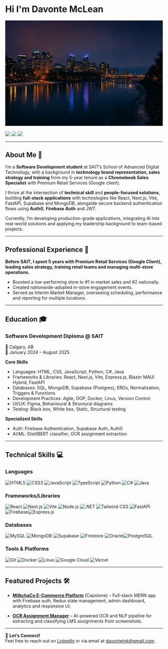 # Hi I'm Davonte McLean

![Cover Image](cover.png)

[![](https://img.shields.io/badge/Email-davontetnk%40gmail.com-%230077B5.svg?&style=for-the-badge&logo=gmail&logoColor=white&color=ea4335)](mailto:davontetnk@gmail.com)
[![](https://img.shields.io/badge/LinkedIn-Davonte%20McLean-%230077B5.svg?&style=for-the-badge&logo=linkedin&logoColor=white)](https://www.linkedin.com/in/davonte-mclean-75b25a248/)
[![](https://img.shields.io/badge/Resume-View%20My%20Resume-%230077B5.svg?&style=for-the-badge&color=blue)](resume-link-here)

---

## About Me 🚀

I’m a **Software Development student** at SAIT’s School of Advanced Digital Technology, with a background in **technology brand representation, sales strategy and training** from my 5-year tenure as a **Chromebook Sales Specialist** with Premium Retail Services (Google client).  

I thrive at the intersection of **technical skill** and **people-focused solutions**, building **full-stack applications** with technologies like React, Next.js, Vite, FastAPI, Supabase and MongoDB, alongside secure backend authentication flows using **Auth0**, **Firebase Auth** and JWT.  

Currently, I’m developing production-grade applications, integrating AI into real-world solutions and applying my leadership background to team-based projects.

---

## Professional Experience 💼

**Before SAIT, I spent 5 years with Premium Retail Services (Google Client), leading sales strategy, training retail teams and managing multi-store operations.**

- Boosted a low-performing store to #1 in market sales and #2 nationally.
- Created nationwide-adopted in-store engagement events.
- Served as Interim Market Manager, overseeing scheduling, performance and reporting for multiple locations.

---

## Education 🎓

### Software Development Diploma @ SAIT

📍 Calgary, AB  
📅 January 2024 – August 2025  

**Core Skills**  
- Languages: HTML, CSS, JavaScript, Python, C#, Java  
- Frameworks & Libraries: React, Next.js, Vite, Express.js, Blazor MAUI Hybrid, FastAPI 
- Databases: SQL, MongoDB, Supabase (Postgres), ERDs, Normalization, Triggers & Functions
- Development Practices: Agile, OOP, Docker, Linux, Version Control
- UI/UX: Figma, Behavioural & Structural diagrams  
- Testing: Black box, White box, Static, Structural testing  

**Specialized Skills**  
- Auth: Firebase Authentication, Supabase Auth, Auth0 
- AI/ML: DistilBERT classifier, OCR assignment extraction  

---

## Technical Skills 💻

### Languages
<img src="https://cdn.iconscout.com/icon/free/png-512/html5-2038876-1721675.png" alt="HTML5" height="40" /> <img src="https://cdn.iconscout.com/icon/free/png-512/css3-11-1175239.png" alt="CSS3" height="40" /> <img src="https://cdn.iconscout.com/icon/free/png-512/javascript-1-225993.png" alt="JavaScript" height="40" /> <img src="https://cdn.iconscout.com/icon/free/png-512/typescript-1174965.png" alt="TypeScript" height="40" /> <img src="https://cdn.iconscout.com/icon/free/png-512/python-14-569257.png" alt="Python" height="40" /> <img src="https://learn.microsoft.com/en-us/dotnet/media/logo_csharp.png" alt="C#" height="40" /> <img src="https://cdn.iconscout.com/icon/free/png-512/java-22-225997.png" alt="Java" height="40" />

### Frameworks/Libraries
<img src="https://cdn.iconscout.com/icon/free/png-512/react-4-1175110.png" alt="React" height="40" /> <img src="https://mikevpeeren.nl/_next/image?url=%2F_next%2Fstatic%2Fmedia%2Fnext_logo.79d7b4bd.png&w=128&q=75" alt="Next.js" height="40" /> <img src="https://vitejs.dev/logo.svg" alt="Vite" height="40" /> <img src="https://upload.wikimedia.org/wikipedia/commons/d/d9/Node.js_logo.svg" alt="Node.js" height="40" /> <img src="https://upload.wikimedia.org/wikipedia/commons/7/7d/Microsoft_.NET_logo.svg" alt=".NET" height="40" /> <img src="https://iconape.com/wp-content/png_logo_vector/tailwind-css-logo.png" alt="Tailwind CSS" height="40" /> <img src="https://cdn.worldvectorlogo.com/logos/fastapi.svg" alt="FastAPI" height="40" /> <img src="https://firebase.google.com/static/downloads/brand-guidelines/PNG/logo-logomark.png" alt="Firebase" height="40" /><img src="https://upload.wikimedia.org/wikipedia/commons/6/64/Expressjs.png" alt="Express.js" height="40" />

### Databases
<img src="https://www.sprezzatech.com/wiki/images/8/86/Mysql-logo.jpg" alt="MySQL" height="40" /> <img src="https://www.crn.com/news/software/media_1f264e4cd9473320695537f76c47e011e57d97d83.jpeg" alt="MongoDB" height="40" /> <img src="https://supabase.com/images/supabase-logo-icon.svg" alt="Supabase" height="40" /> <img src="https://smarx.com/posts/2021/01/hello-firestore-adding-live-data-to-your-web-apps/firestore-featured.png" alt="Firestore" height="40" /> <img src="https://upload.wikimedia.org/wikipedia/en/4/4a/Oracle_logo.svg" alt="Oracle" height="40" /><img src="https://upload.wikimedia.org/wikipedia/commons/2/29/Postgresql_elephant.svg" alt="PostgreSQL" height="40" />

### Tools & Platforms
<img src="https://cdn.iconscout.com/icon/free/png-512/git-18-1175219.png" alt="Git" height="40" /> <img src="https://cdn.iconscout.com/icon/free/png-512/docker-11-1175228.png" alt="Docker" height="40" /> <img src="https://cdn.iconscout.com/icon/free/png-512/linux-17-1175161.png" alt="Linux" height="40" /> <img src="https://cdn.iconscout.com/icon/free/png-512/google-cloud-2038785-1721675.png" alt="Google Cloud" height="40" /> <img src="https://assets.vercel.com/image/upload/v1588805858/repositories/vercel/logo.png" alt="Vercel" height="40" />

---

## Featured Projects 🛠

- [**MilkchaCo E-Commerce Platform**](https://milkcha.shop/shop) (Capstone) – Full-stack MERN app with Firebase auth, Redux state management, admin dashboard, analytics and responsive UI.

- [**OCR Assignment Manager**](https://github.com/DavonteMc/ocr-assignment-manager) – AI-powered OCR and NLP pipeline for extracting and classifying LMS assignments from screenshots.

---

💬 **Let’s Connect!**  
Feel free to reach out on [LinkedIn](https://www.linkedin.com/in/davonte-mclean-75b25a248/) or via email at [davontetnk@gmail.com](mailto:davontetnk@gmail.com).


